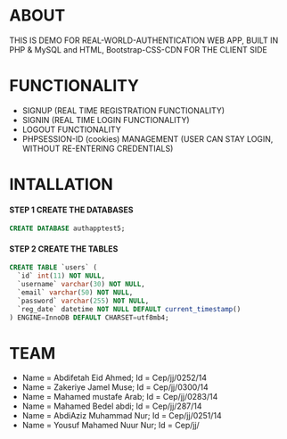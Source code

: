 # ABOUT
THIS IS DEMO FOR REAL-WORLD-AUTHENTICATION WEB APP, BUILT IN PHP & MySQL and HTML, Bootstrap-CSS-CDN FOR THE CLIENT SIDE

# FUNCTIONALITY
* SIGNUP (REAL TIME REGISTRATION FUNCTIONALITY)
* SIGNIN (REAL TIME LOGIN FUNCTIONALITY)
* LOGOUT FUNCTIONALITY
* PHPSESSION-ID (cookies) MANAGEMENT (USER CAN STAY LOGIN, WITHOUT RE-ENTERING CREDENTIALS)

# INTALLATION

#### STEP 1 CREATE THE DATABASES 

```sql
CREATE DATABASE authapptest5;
```

#### STEP 2 CREATE THE TABLES

```sql
CREATE TABLE `users` (
  `id` int(11) NOT NULL,
  `username` varchar(30) NOT NULL,
  `email` varchar(50) NOT NULL,
  `password` varchar(255) NOT NULL,
  `reg_date` datetime NOT NULL DEFAULT current_timestamp()
) ENGINE=InnoDB DEFAULT CHARSET=utf8mb4;
```



# TEAM

  
- Name = Abdifetah Eid Ahmed; Id = Cep/jj/0252/14
- Name = Zakeriye Jamel Muse; Id = Cep/jj/0300/14
- Name = Mahamed mustafe Arab; Id = Cep/jj/0283/14
- Name = Mahamed Bedel abdi;   Id = Cep/jj/287/14
- Name = AbdiAziz Muhammad Nur; Id = Cep/jj/0251/14
- Name = Yousuf Mahamed Nuur Nur; Id = Cep/jj/

